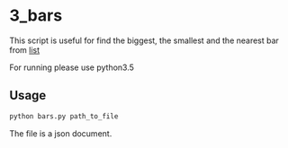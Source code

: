 # 3_bars


This script is useful for find the biggest, the smallest and the nearest bar from [list](http://data.mos.ru/opendata/7710881420-bary)

For running please use python3.5

## Usage
```sh
python bars.py path_to_file
```

The file is a json document.